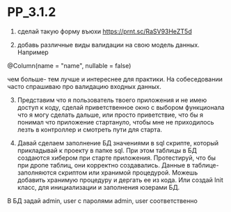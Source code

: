 # PP_3.1.2
1. сделай такую форму въюхи
https://prnt.sc/RaSV93HeZT5d
 

2. добавь различные виды валидации на свою модель данных. Например

@Column(name = "name", nullable = false)

чем больше- тем лучше и интереснее для практики. На собеседовании часто спрашиваю про валидацию входных данных.

3. Представим что я  пользователь твоего приложения и не имею доступ к коду, сделай приветственное окно с выбором функционала что я могу сделать дальше, или просто приветствие, что бы я понимал что приложение стартануло, чтобы мне не приходилось лезть в контроллер и смотреть пути для старта.

4. Давай сделаем заполнение БД значениями в sql скрипте, который прикладывай к проекту в папке sql. При этом таблицы в БД создаются хибером при старте приложения. Протестируй, что бы при дропе таблиц, они корректно создавались. Данные в таблице- заполняются скриптом или хранимой процедурой. Можешь добавить хранимую процедуру и дергать ее из кода. Или создай Init класс, для инициализации и заполнения юзерами БД.

В БД задай admin, user  с паролями admin, user соответственно

 
